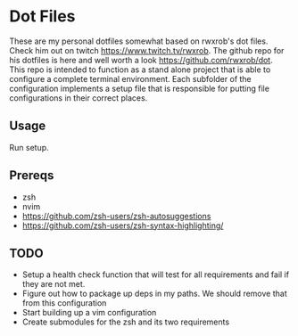 # Dot Files

These are my personal dotfiles somewhat based on rwxrob's dot files.  Check him 
out on twitch https://www.twitch.tv/rwxrob. The github repo for his dotfiles 
is here and well worth a look https://github.com/rwxrob/dot. This repo is 
intended to function as a stand alone project that is able to configure 
a complete terminal environment. Each subfolder of the configuration implements
a setup file that is responsible for putting file configurations in their 
correct places.

## Usage 

Run setup. 

## Prereqs
 * zsh
 * nvim
 * https://github.com/zsh-users/zsh-autosuggestions
 * https://github.com/zsh-users/zsh-syntax-highlighting/


## TODO 
 * Setup a health check function that will test for all requirements and fail
   if they are not met.
 * Figure out how to package up deps in my paths. We should remove that from
   this configuration
 * Start building up a vim configuration
 * Create submodules for the zsh and its two requirements
  

